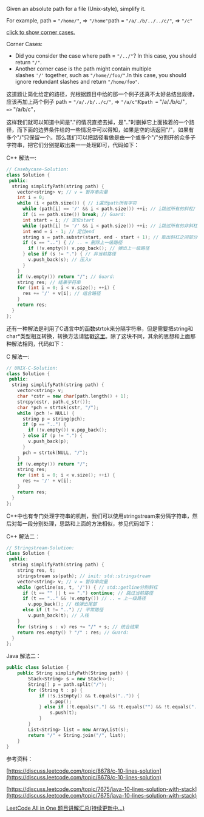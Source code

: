 Given an absolute path for a file (Unix-style), simplify it.

For example, path = `"/home/"`, => `"/home"`path = `"/a/./b/../../c/"`, => `"/c"`

[click to show corner cases.](https://leetcode.com/problems/simplify-path/)

Corner Cases:

- Did you consider the case where path = `"/../"`? In this case, you should return `"/"`.
- Another corner case is the path might contain multiple slashes `'/'` together, such as `"/home//foo/"`.In this case, you should ignore redundant slashes and return `"/home/foo"`.

这道题让简化给定的路径，光根据题目中给的那一个例子还真不太好总结出规律，应该再加上两个例子 path = `"/a/./b/../c/"`, => `"/a/c"和path =` "/a/./b/c/"`, =>` "/a/b/c"，

这样我们就可以知道中间是"."的情况直接去掉，是".."时删掉它上面挨着的一个路径，而下面的边界条件给的一些情况中可以得知，如果是空的话返回"/"，如果有多个"/"只保留一个。那么我们可以把路径看做是由一个或多个"/"分割开的众多子字符串，把它们分别提取出来一一处理即可，代码如下：

C++ 解法一:

```cpp
// Casebycase-Solution:
class Solution {
 public:
  string simplifyPath(string path) {
    vector<string> v; // v = 暂存串向量
    int i = 0;
    while (i < path.size()) { // i遍历path所有字符
      while (path[i] == '/' && i < path.size()) ++i; // i跳过所有的斜杠/
      if (i == path.size()) break; // Guard:
      int start = i; // 定位start
      while (path[i] != '/' && i < path.size()) ++i; // i跳过所有的非斜杠/
      int end = i - 1; // 定位end
      string s = path.substr(start, end - start + 1); // 取出斜杠之间部分
      if (s == "..") { // .. = 删除上一级路径
        if (!v.empty()) v.pop_back(); // 弹出上一级路径
      } else if (s != ".") { // 非当前路径
        v.push_back(s); // 压入v
      }
    }
    if (v.empty()) return "/"; // Guard:
    string res; // 结果字符串
    for (int i = 0; i < v.size(); ++i) {
      res += '/' + v[i]; // 组合路径
    }
    return res;
  }
};
```

还有一种解法是利用了C语言中的函数strtok来分隔字符串，但是需要把string和char\*类型相互转换，转换方法请猛戳[这里](http://www.cnblogs.com/grandyang/p/4312273.html)。除了这块不同，其余的思想和上面那种解法相同，代码如下：

C 解法一:

```cpp
// UNIX-C-Solution:
class Solution {
 public:
  string simplifyPath(string path) {
    vector<string> v;
    char *cstr = new char[path.length() + 1];
    strcpy(cstr, path.c_str());
    char *pch = strtok(cstr, "/");
    while (pch != NULL) {
      string p = string(pch);
      if (p == "..") {
        if (!v.empty()) v.pop_back();
      } else if (p != ".") {
        v.push_back(p);
      }
      pch = strtok(NULL, "/");
    }
    if (v.empty()) return "/";
    string res;
    for (int i = 0; i < v.size(); ++i) {
      res += '/' + v[i];
    }
    return res;
  }
};
```

C++中也有专门处理字符串的机制，我们可以使用stringstream来分隔字符串，然后对每一段分别处理，思路和上面的方法相似，参见代码如下：

C++ 解法二：

```cpp
// Stringstream-Solution:
class Solution {
 public:
  string simplifyPath(string path) {
    string res, t;
    stringstream ss(path); // init: std::stringstream
    vector<string> v; // v = 暂存串向量
    while (getline(ss, t, '/')) { // std::getline分割斜杠
      if (t == "" || t == ".") continue; // 跳过当前路径
      if (t == ".." && !v.empty()) // .. = 上一级路径
        v.pop_back(); // 栈弹出尾部
      else if (t != "..") // 平常路径
        v.push_back(t); // 入栈
    }
    for (string s : v) res += "/" + s; // 统合结果
    return res.empty() ? "/" : res; // Guard:
  }
};
```

Java 解法二：

```cpp
public class Solution {
    public String simplifyPath(String path) {
        Stack<String> s = new Stack<>();
        String[] p = path.split("/");
        for (String t : p) {
            if (!s.isEmpty() && t.equals("..")) {
                s.pop();
            } else if (!t.equals(".") && !t.equals("") && !t.equals("..")) {
                s.push(t);
            }
        }
        List<String> list = new ArrayList(s);
        return "/" + String.join("/", list);
    }
}
```

参考资料：

[https://discuss.leetcode.com/topic/8678/c-10-lines-solution](https://discuss.leetcode.com/topic/8678/c-10-lines-solution)

[https://discuss.leetcode.com/topic/7675/java-10-lines-solution-with-stack](https://discuss.leetcode.com/topic/7675/java-10-lines-solution-with-stack)

[LeetCode All in One 题目讲解汇总(持续更新中...)](http://www.cnblogs.com/grandyang/p/4606334.html)
